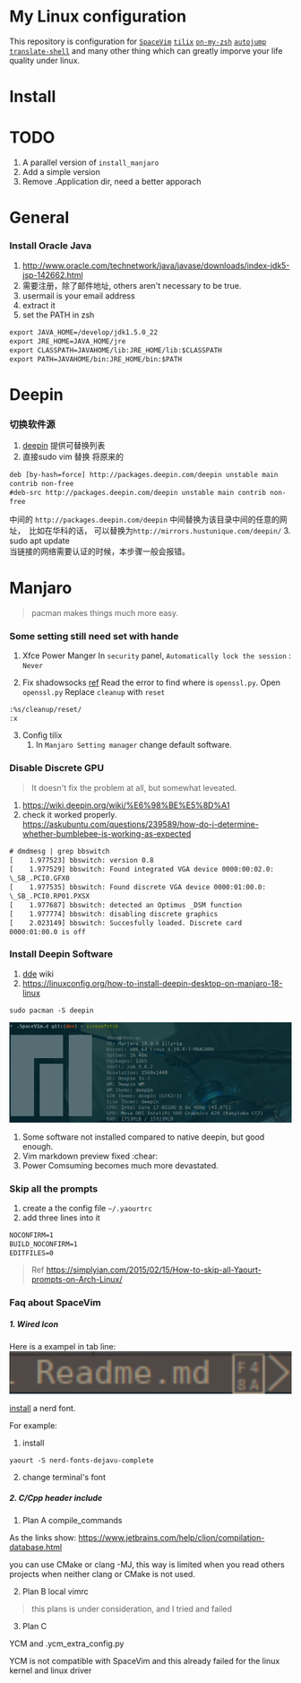 # My Linux configuration
This repository is configuration for [`SpaceVim`](http://spacevim.org/)
[`tilix`](https://gnunn1.github.io/tilix-web/)
[`on-my-zsh`](https://github.com/robbyrussell/oh-my-zsh)
[`autojump`](https://github.com/wting/autojump) 
[`translate-shell`](https://github.com/soimort/translate-shell)
and many other thing which can greatly imporve your life quality under linux.

# Install

# TODO
1. A parallel version of `install_manjaro`
2. Add a simple version
3. Remove .Application dir, need a better apporach

# General

### Install Oracle Java
1. http://www.oracle.com/technetwork/java/javase/downloads/index-jdk5-jsp-142662.html
2. 需要注册，除了邮件地址, others aren't necessary to be true.
3. usermail is your email address
4. extract it
5. set the PATH in zsh
```
export JAVA_HOME=/develop/jdk1.5.0_22
export JRE_HOME=JAVA_HOME/jre
export CLASSPATH=JAVAHOME/lib:JRE_HOME/lib:$CLASSPATH
export PATH=JAVAHOME/bin:JRE_HOME/bin:$PATH
```

# Deepin

### 切换软件源
1. [deepin](https://www.deepin.org/mirrors/packages/) 提供可替换列表
2. 直接sudo vim 替换 将原来的
```
deb [by-hash=force] http://packages.deepin.com/deepin unstable main contrib non-free
#deb-src http://packages.deepin.com/deepin unstable main contrib non-free
```
中间的 `http://packages.deepin.com/deepin` 中间替换为该目录中间的任意的网址，　比如在华科的话，
可以替换为`http://mirrors.hustunique.com/deepin/`
3. sudo apt update  
当链接的网络需要认证的时候，本步骤一般会报错。

# Manjaro
> pacman makes things much more easy.

### Some setting still need set with hande
1. Xfce Power Manger
In `security` panel, `Automatically lock the session` : `Never`

2. Fix shadowsocks [ref](https://kionf.com/2016/12/15/errornote-ss/)
Read the error to find where is `openssl.py`.
Open `openssl.py`
Replace `cleanup` with `reset`
```
:%s/cleanup/reset/
:x
```
3. Config tilix
    1. In `Manjaro Setting manager` change default software.

### Disable Discrete GPU
> It doesn't fix the problem at all, but somewhat leveated.

1. https://wiki.deepin.org/wiki/%E6%98%BE%E5%8D%A1
2. check it worked properly.
https://askubuntu.com/questions/239589/how-do-i-determine-whether-bumblebee-is-working-as-expected

```
# dmdmesg | grep bbswitch
[    1.977523] bbswitch: version 0.8
[    1.977529] bbswitch: Found integrated VGA device 0000:00:02.0: \_SB_.PCI0.GFX0
[    1.977535] bbswitch: Found discrete VGA device 0000:01:00.0: \_SB_.PCI0.RP01.PXSX
[    1.977687] bbswitch: detected an Optimus _DSM function
[    1.977774] bbswitch: disabling discrete graphics
[    2.023149] bbswitch: Succesfully loaded. Discrete card 0000:01:00.0 is off
```
### Install Deepin Software
1. [dde](https://wiki.archlinux.org/index.php/Deepin_Desktop_Environment) wiki
2. https://linuxconfig.org/how-to-install-deepin-desktop-on-manjaro-18-linux
```
sudo pacman -S deepin
```
![](./img/a.png)

1. Some software not installed compared to native deepin, but good enough.
2. Vim markdown preview fixed :chear:
3. Power Comsuming becomes much more devastated.

### Skip all the prompts
1. create a the config file `~/.yaourtrc`
2. add three lines into it
```
NOCONFIRM=1
BUILD_NOCONFIRM=1
EDITFILES=0
```
> Ref https://simplyian.com/2015/02/15/How-to-skip-all-Yaourt-prompts-on-Arch-Linux/

### Faq about SpaceVim

##### 1. Wired Icon
Here is a exampel in tab line:
![](./img/b.png)

[install](https://github.com/ryanoasis/vim-devicons/wiki/Installation) a nerd font.

For example:
1. install
```
yaourt -S nerd-fonts-dejavu-complete
```
2. change terminal's font

##### 2. C/Cpp header include
1. Plan A
compile_commands

As the links show:
https://www.jetbrains.com/help/clion/compilation-database.html

you can use CMake or clang -MJ, this way is limited when you read others projects when
neither clang or CMake is not used.

2. Plan B
local vimrc
> this plans is under consideration, and I tried and failed

3. Plan C

YCM and .ycm_extra_config.py

YCM is not compatible with SpaceVim and this already failed for the linux kernel and 
linux driver
